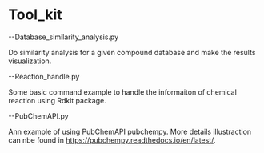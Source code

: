 # Tool_kit

--Database_similarity_analysis.py

Do similarity analysis for a given compound database and make the results visualization.

--Reaction_handle.py

Some basic command example to handle the informaiton of chemical reaction using Rdkit package.

--PubChemAPI.py

Ann example of using PubChemAPI pubchempy. More details illustraction can nbe found in https://pubchempy.readthedocs.io/en/latest/.


